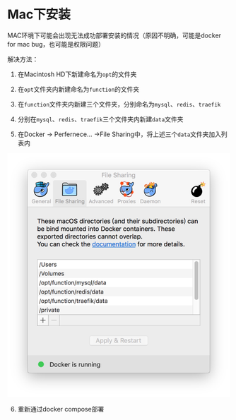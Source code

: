 # Mac下安装

MAC环境下可能会出现无法成功部署安装的情况（原因不明确，可能是docker for mac bug，也可能是权限问题）

解决方法：

1. 在Macintosh HD下新建命名为`opt`的文件夹

2. 在`opt`文件夹内新建命名为`function`的文件夹

3. 在`function`文件夹内新建三个文件夹，分别命名为`mysql`、`redis`、`traefik`

4. 分别在`mysql`、`redis`、`traefik`三个文件夹内新建`data`文件夹

5. 在Docker -> Perfernece... ->File Sharing中，将上述三个`data`文件夹加入列表内

![](../image/dockerfilesharing.png)

6. 重新通过docker compose部署
